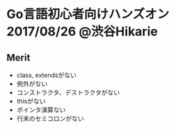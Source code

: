 # Go言語初心者向けハンズオン 2017/08/26 @渋谷Hikarie

## Merit
- class, extendsがない
- 例外がない
- コンストラクタ、デストラクタがない
- thisがない
- ポインタ演算ない
- 行末のセミコロンがない